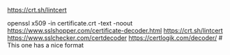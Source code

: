 https://crt.sh/lintcert

openssl x509 -in certificate.crt -text -noout
https://www.sslshopper.com/certificate-decoder.html
https://crt.sh/lintcert
https://www.sslchecker.com/certdecoder
https://certlogik.com/decoder/    # This one has a nice format 